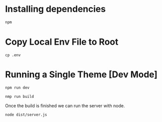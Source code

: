 # Installing dependencies

```bash
npm
```

# Copy Local Env File to Root

```
cp .env
```

# Running a Single Theme [Dev Mode]

```bash
npm run dev
```

```bash
nmp run build
```

Once the build is finished we can run the server with node.

```bash
node dist/server.js
```
